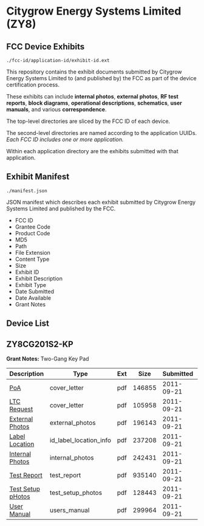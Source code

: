 # Citygrow Energy Systems Limited (ZY8)
## FCC Device Exhibits

```
./fcc-id/application-id/exhibit-id.ext
```

This repository contains the exhibit documents submitted by Citygrow Energy Systems Limited to (and published by) the FCC as part of the device certification process.

These exhibits can include **internal photos**, **external photos**, **RF test reports**, **block diagrams**, **operational descriptions**, **schematics**, **user manuals**, and various **correspondence**.

The top-level directories are sliced by the FCC ID of each device.

The second-level directories are named according to the application UUIDs. *Each FCC ID includes one or more application.*

Within each application directory are the exhibits submitted with that application. 

## Exhibit Manifest

```
./manifest.json
```

JSON manifest which describes each exhibit submitted by Citygrow Energy Systems Limited and published by the FCC.

- FCC ID
- Grantee Code
- Product Code
- MD5
- Path
- File Extension
- Content Type
- Size
- Exhibit ID
- Exhibit Description
- Exhibit Type
- Date Submitted
- Date Available
- Grant Notes

## Device List
## ZY8CG201S2-KP
**Grant Notes:** Two-Gang Key Pad

| Description | Type | Ext | Size | Submitted | Available |
| ----------- | ---- | --- | ---- | --------- | --------- |
| [PoA](ZY8CG201S2-KP/6ea7d60159c8599f533fd7c117a686e7/1545296.pdf) | cover_letter | pdf | 146855 | 2011-09-21 | 2011-09-21 |
| [LTC Request](ZY8CG201S2-KP/6ea7d60159c8599f533fd7c117a686e7/1545297.pdf) | cover_letter | pdf | 105958 | 2011-09-21 | 2011-09-21 |
| [External Photos](ZY8CG201S2-KP/6ea7d60159c8599f533fd7c117a686e7/1545298.pdf) | external_photos | pdf | 196143 | 2011-09-21 | 2011-09-21 |
| [Label Location](ZY8CG201S2-KP/6ea7d60159c8599f533fd7c117a686e7/1545303.pdf) | id_label_location_info | pdf | 237208 | 2011-09-21 | 2011-09-21 |
| [Internal Photos](ZY8CG201S2-KP/6ea7d60159c8599f533fd7c117a686e7/1545299.pdf) | internal_photos | pdf | 242431 | 2011-09-21 | 2011-09-21 |
| [Test Report](ZY8CG201S2-KP/6ea7d60159c8599f533fd7c117a686e7/1545301.pdf) | test_report | pdf | 935140 | 2011-09-21 | 2011-09-21 |
| [Test Setup pHotos](ZY8CG201S2-KP/6ea7d60159c8599f533fd7c117a686e7/1545300.pdf) | test_setup_photos | pdf | 128443 | 2011-09-21 | 2011-09-21 |
| [User Manual](ZY8CG201S2-KP/6ea7d60159c8599f533fd7c117a686e7/1545302.pdf) | users_manual | pdf | 299964 | 2011-09-21 | 2011-09-21 |
